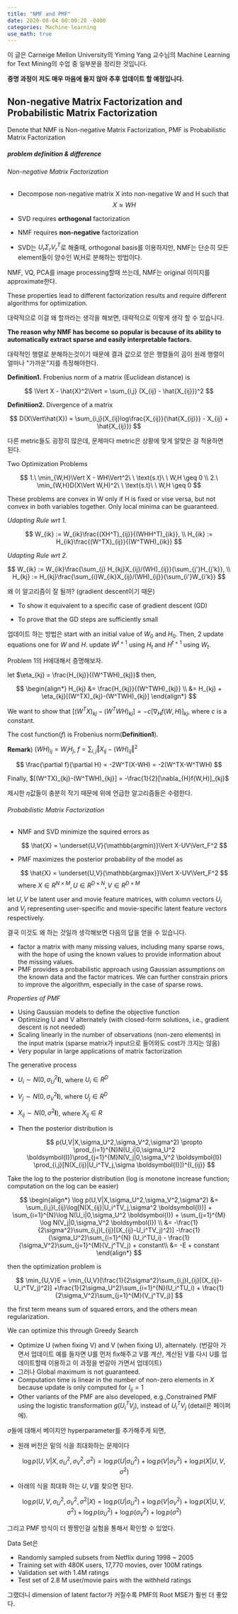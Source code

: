```yaml
---
title: "NMF and PMF"
date: 2020-08-04 00:00:28 -0400
categories: Machine-learning
use_math: true
---
```


이 글은 Carneige Mellon University의 Yiming Yang 교수님의 Machine Learning for Text Mining의 수업 중 일부분을 정리한 것입니다. 


**증명 과정이 저도 매우 마음에 들지 않아 추후 업데이트 할 예정입니다.**


## Non-negative Matrix Factorization and Probabilistic Matrix Factorization

Denote that NMF is Non-negative Matrix Factorization, PMF is Probabilistic Matrix Factorization

##### problem definition & difference



###### Non-negative Matrix Factorization



- Decompose non-negative matrix X into non-negative W and H such that
  $$
  X \approx WH
  $$
  

- SVD  requires **orthogonal** factorization

- NMF requires **non-negative** factorization

- SVD는 $U_{r}\Sigma_{r}V_r^T$로 해줄때, orthogonal basis를 이용하지만, NMF는 단순히 모든 element들이 양수인 W,H로 분해하는 방법이다.

  

NMF, VQ, PCA를 image processing할때 쓰는데, NMF는 original 이미지를 approximate한다. 


These properties lead to different factorization results and require different algorithms for optimization.


대략적으로 이걸 왜 할까라는 생각을 해보면, 대략적으로 이렇게 생각 할 수 있습니다. 


**The reason why NMF has become so popular is because of its ability to automatically extract sparse and easily interpretable factors.**


대략적인 행렬로 분해하는것이기 때문에 결과 값으로 얻은 행렬들의 곱이 원래 행렬이 얼마나 "가까운"지를 측정해야한다.


**Definition1.** Frobenius norm of a matrix (Euclidean distance) is 

$$
\Vert X - \hat{X}^2\Vert = \sum_{i,j} (X_{ij} - \hat{X_{ij}})^2
$$


**Definitiion2.** Divergence of a matrix 

$$
D(X\Vert\hat{X}) = \sum_{i,j}(X_{ij}log\frac{X_{ij}}{\hat{X_{ij}}} - X_{ij} + \hat{X_{ij}})
$$


다른 metric들도 굉장히 많은데, 문제마다 metric은 상황에 맞게 알맞은 걸 적용하면 된다.

Two Optimization Problems

$$
1.\ \min_{W,H}\Vert X - WH\Vert^2\ \ \text{s.t}\ \ W,H \geq 0 \\
2.\ \min_{W,H}D(X\Vert W,H)^2\ \ \text{s.t}\ \ W,H \geq 0
$$

These problems are convex in W only if H is fixed or vise versa, but not convex in both variables together. Only local minima can be guaranteed.



*Udapting Rule wrt 1.*

$$
W_{ik} :=  W_{ik}\frac{(XH^T)_{ij}}{(WHH^T)_{ik}}, \\
H_{ik} :=  H_{ik}\frac{(W^TX)_{ij}}{(W^TWH)_{ik}}
$$


*Udapting Rule wrt 2.*

$$
W_{ik} :=  W_{ik}\frac{\sum_{j} H_{kj}X_{ij}/(WH)_{ij}}{\sum_{j'}H_{j'k}}, \\
 H_{kj} :=  H_{kj}\frac{\sum_{i}W_{ik}X_{ij}/(WH)_{ij}}{\sum_{i'}W_{i'k}}
$$




왜 이 알고리즘이 잘 될까? (gradient descent이기 때문)



- To show it equivalent to a specific case of gradient descent (GD)

- To prove that the GD steps are sufficiently small

  

업데이트 하는 방법은 start with an initial value of $W_0$ and $H_0$. Then, 2 update equations one for $W$ and $H$. update $W^{t+1}$ using $H_t$ and $H^{t+1}$ using $W_t$. 

Problem 1의 H에대해서 증명해보자. 

let $\eta_{kj} = \frac{H_{kj}}{(W^TWH)_{kj}}$ then,

$$
\begin{align*}
H_{kj} &= \frac{H_{kj}}{(W^TWH)_{kj}} \\
       &= H_{kj} + \eta_{kj}[(W^TX)_{kj}-(W^TWH)_{kj}]
\end{align*}
$$


We want to show that $[(W^TX)_{kj}-(W^TWH)_{kj}] = -c[\nabla_{H}f(W,H)]_{kj}$,  where $c$ is a constant.

The cost function($f$) is Frobenius norm(**Definition1**).



**Remark**) $(WH)_{ij} = W_iH_j$, $f = \sum_{i,j}\Vert X_{ij}-(WH)_{ij}\Vert^2$

$$
\frac{\partial f}{\partial H} = -2W^T(X-WH) = -2(W^TX-W^TWH)
$$


Finally, $[(W^TX)_{kj}-(W^TWH)_{kj}] = -\frac{1}{2}[\nabla_{H}f(W,H)]_{kj}$



제시한 $\eta$값들이 충분히 작기 때문에 위에 언급한 알고리즘들은 수렴한다.



###### Probabilistic Matrix Factorization



- NMF and SVD minimize the squired errors as

  
  $$
  \hat{X} = \underset{U,V}{\mathbb{argmin}}\Vert X-UV\Vert_F^2
  $$
  

- PMF maximizes the posterior probability of the model as

  
  $$
  \hat{X} = \underset{U,V}{\mathbb{argmax}}\Vert X-UV\Vert_F^2
  $$
  where $X \in R^{N \times M}, U \in R^{D \times N}, V \in R^{D \times M}$

  

let $U,V$ be latent user and movie feature matrices, with column vectors $U_i$ and $V_j$ representing user-specific and movie-specific latent feature vectors respectively.

결국 이것도 왜 하는 것일까 생각해보면 다음의 답을 얻을 수 있습니다. 



- factor a matrix with many missing values, including many sparse rows, with the hope of using the known values to provide information about the missing values.
- PMF provides a probabilistic approach using Gaussian assumptions on the known data and the factor matrices. We can further constrain priors to improve the algorithm, especially in the case of sparse rows.
  
  

*Properties of PMF*

- Using Gaussian models to define the objective function
- Optimizing U and V alternately (with closed-form solutions, i.e., gradient descent is not needed) 
- Scaling linearly in the number of observations (non-zero elements) in the input matrix (sparse matrix가 input으로 들어와도 cost가 크지는 않음)
- Very popular in large applications of matrix factorization
  
  

The generative process



- $U_{i} \sim N(0, \sigma_U^2 \boldsymbol{I})$, where $U_{i} \in R^D$ 

- $V_{j} \sim N(0, \sigma_V^2 \boldsymbol{I})$, where $U_{j} \in R^D$

- $X_{ij} \sim N(0, \sigma^2 \boldsymbol{I})$, where $X_{ij} \in R$ 

- Then the posterior distribution is 

  
  $$
  p(U,V|X,\sigma_U^2,\sigma_V^2,\sigma^2) \propto \prod_{i=1}^{N}N(U_i|0,\sigma_U^2 \boldsymbol{I})\prod_{j=1}^{M}N(V_j|0,\sigma_V^2 \boldsymbol{I}) \prod_{i,j}[N(X_{ij}|U_i^TV_j,\sigma \boldsymbol{I}])^{I_{ij}}
  $$



Take the log to the posterior distribution (log is monotone increase function; computation on the log can be easier)


$$
\begin{align*}
\log p(U,V|X,\sigma_U^2,\sigma_V^2,\sigma^2) &= \sum_{i,j}I_{ij}\log[N(X_{ij}|U_i^TV_j,\sigma^2 \boldsymbol{I})] + \sum_{i=1}^{N}\log N(U_i|0,\sigma_U^2 \boldsymbol{I}) + \sum_{j=1}^{M} \log N(V_j|0,\sigma_V^2 \boldsymbol{I}) \\
    &= -\frac{1}{2\sigma^2}\sum_{i,j}I_{ij}[(X_{ij}-U_i^TV_j)^2)] -\frac{1}{\sigma_U^2}\sum_{i=1}^{N} (U_i^TU_i) - \frac{1}{\sigma_V^2}\sum_{j=1}^{M}(V_j^TV_j) + constant\\
    &= -E + constant
\end{align*}
$$


then the optimization problem is 


$$
\min_{U,V}E = \min_{U,V}[\frac{1}{2\sigma^2}\sum_{i,j}I_{ij}[(X_{ij}-U_i^TV_j)^2)] +\frac{1}{2\sigma_U^2}\sum_{i=1}^{N}(U_i^TU_i) + \frac{1}{2\sigma_V^2}\sum_{j=1}^{M}(V_j^TV_j)]
$$


the first term means sum of squared errors, and the others mean regularization. 

We can optimize this through Greedy Search



- Optimize U (when fixing V) and V (when fixing U), alternately. (번갈아 가면서 업데이트 예를 들자면 U를 먼저 fix해주고 V를 계산, 계산된 V를 다시 U를 업데이트할때 이용하고 이 과정을 번갈아 가면서 업데이트)
-  그러나 Global maximum is not guaranteed.
- Computation time is linear in the number of non-zero elements in $X$ because update is only computed for $I_{ij} = 1$
- Other variants of the PMF are also developed, e.g.,Constrained PMF using the logistic transformation $g(U_i^TV_j)$, instead of $U_i^TV_j$ (detail은 페이퍼에).
  
  

$\sigma$들에 대해서 베이지안 hyperparameter를 추가해주게 되면,



- 원래 버전은 밑의 식을 최대화하는 문제이다 

  
  $$
  \log p(U,V|X,\sigma_U^2,\sigma_V^2,\sigma^2) = \log p(U|\sigma_U^2) + \log p(V|\sigma_V^2) + \log p(X|U,V,\sigma^2)
  $$
  

- 아래의 식을 최대화 하는 $U,V$를 찾으면 된다.

  
  $$
  \log p(U,V,\sigma_U^2,\sigma_V^2,\sigma^2|X) = \log p(U|\sigma_U^2) + \log p(V|\sigma_V^2) + \log p(X|U,V,\sigma^2) + \log p(\sigma_U^2) + \log p(\sigma_V^2) + \log p(\sigma^2)
  $$
  

그리고 PMF 방식이 더 짱짱인걸 실험을 통해서 확인할 수 있었다.


Data Set은



- Randomly sampled subsets from Netflix during 1998 ~ 2005
- Training set with 480K users, 17,770 movies, over 100M ratings
- Validation set with 1.4M ratings
- Test set of 2.8 M user/movie pairs with the withheld ratings



그랬더니 dimension of latent factor가 커질수록 PMF의 Root MSE가 훨씬 더 좋았다.
